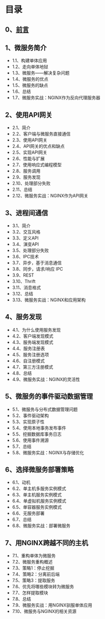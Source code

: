 # 目录

## 0、[前言](https://github.com/oopsguy/microservices-from-design-to-deployment-chinese/blob/master/0-foreword.md)

## 1、微服务简介
- 1.1、构建单体应用
- 1.2、走向单体地狱
- 1.3、微服务——解决复杂问题
- 1.4、微服务的优点
- 1.5、微服务的缺点
- 1.6、总结
- 1.7、微服务实战：NGINX作为反向代理服务器

## 2、使用API网关
- 2.1、简介
- 2.2、客户端与微服务直接通信
- 2.3、使用API网关
- 2.4、API网关的优点和缺点
- 2.5、实现API网关
- 2.6、性能与扩展
- 2.7、使用响应式编程模型
- 2.8、服务调用
- 2.9、服务发现
- 2.10、处理部分失败
- 2.11、总结
- 2.12、微服务实战：NGINX作为API网关

## 3、进程间通信
- 3.1、简介
- 3.2、交互风格
- 3.3、定义API
- 3.4、演变API
- 3.5、处理部分失败
- 3.6、IPC技术
- 3.7、异步，基于消息通信
- 3.8、同步，请求/响应 IPC
- 3.9、REST
- 3.10、Thrift
- 3.11、消息格式
- 3.12、总结
- 3.13、微服务实战：NGINX和应用架构

## 4、服务发现
- 4.1、为什么使用服务发现
- 4.2、客户端发现模式
- 4.3、服务端发现模式
- 4.4、服务注册表
- 4.5、服务注册选项
- 4.6、自注册模式
- 4.7、第三方注册模式
- 4.8、总结
- 4.9、微服务实战：NGINX的灵活性

## 5、微服务的事件驱动数据管理
- 5.1、微服务与分布式数据管理问题
- 5.2、事件驱动架构
- 5.3、实现原子性
- 5.4、使用本地事务发布事件
- 5.5、挖掘数据库事务日志
- 5.6、使用事件溯源
- 5.7、总结
- 5.8、微服务实战：NGINX与存储优化

## 6、选择微服务部署策略
- 6.1、动机
- 6.2、单主机多服务实例模式
- 6.3、单主机服务实例模式
- 6.4、单虚拟机服务实例模式
- 6.5、单容器服务实例模式
- 6.6、无服务部署
- 6.7、总结
- 6.8、微服务实战：部署微服务

## 7、用NGINX跨越不同的主机
- 7.1、重构单体为微服务
- 7.2、微服务重构概述
- 7.3、策略1：停止挖掘
- 7.4、策略2：分离前后端
- 7.5、策略3：提取服务
- 7.6、优先将哪些模块转为微服务
- 7.7、怎样提取模块
- 7.8、总结
- 7.9、微服务实战：用NGINX驯服单体应用
- 7.10、微服务与NGINX的相关资源